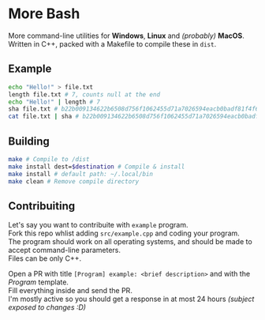 # More Bash
More command-line utilities for **Windows**, **Linux** and *(probably)* **MacOS**. Written in C++, packed with a Makefile to compile these in `dist`.

## Example
```bash
echo "Hello!" > file.txt
length file.txt # 7, counts null at the end
echo "Hello!" | length # 7
sha file.txt # b22b009134622b6508d756f1062455d71a7026594eacb0badf81f4f677929ebe
cat file.txt | sha # b22b009134622b6508d756f1062455d71a7026594eacb0badf81f4f677929ebe
```

## Building
```bash
make # Compile to /dist
make install dest=$destination # Compile & install
make install # default path: ~/.local/bin
make clean # Remove compile directory
```

## Contribuiting
Let's say you want to contribuite with `example` program.  
Fork this repo whlist adding `src/example.cpp` and coding your program.  
The program should work on all operating systems, and should be made to accept command-line parameters.  
Files can be only C++.

Open a PR with title `[Program] example: <brief description>` and with the *Program* template.  
Fill everything inside and send the PR.  
I'm mostly active so you should get a response in at most 24 hours *(subject exposed to changes :D)*